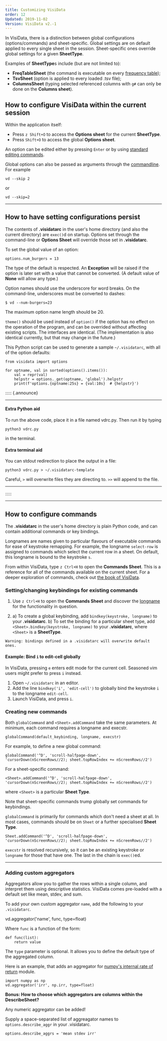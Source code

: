 ```yaml
---
title: Customizing VisiData
order: 12
Updated: 2019-11-02
Version: VisiData v2.-1
---
```


In VisiData, there is a distinction between global configurations (options/commands) and sheet-specific. Global settings are on default applied to every single sheet in the session. Sheet-specific  ones override global settings for a given **SheetType**.

Examples of **SheetType**s include (but are not limited to):

* **FreqTableSheet** (the command is executable on every [frequency table](/docs/group#frequency));
* **TsvSheet** (option is applied to every loaded .tsv file);
* **ColumnsSheet** (typing selected referenced columns with `g#` can only be done on the **Columns sheet**).

## How to configure VisiData within the current session

Within the application itself:

* Press `z Shift+O` to access the **Options sheet** for the current **SheetType**.
* Press `Shift+O` to access the global **Options sheet**.

An option can be edited either by pressing `Enter` or by using [standard editing commands](/man#edit).

Global options can also be passed as arguments through the [commandline](/man#options).  For example

~~~
vd --skip 2
~~~

or

~~~
vd --skip=2
~~~

---

## How to have setting configurations persist

The contents of **.visidatarc** in the user's home directory (and also the current directory) are `exec()`d on startup. Options set through the command-line or **Options Sheet** will override those set in **.visidatarc**.

To set the global value of an option:

~~~
options.num_burgers = 13
~~~

The type of the default is respected. An **Exception** will be raised if the option is later set with a value that cannot be converted.  (A default value of **None** will allow any type.)

Option names should use the underscore for word breaks. On the command-line, underscores must be converted to dashes:

~~~
$ vd --num-burgers=23
~~~

The maximum option name length should be 20.

`theme()` should be used instead of `option()` if the option has no effect on the operation of the program, and can be overrided without affecting existing scripts.  The interfaces are identical.  (The implementation is also identical currently, but that may change in the future.)

This Python script can be used to generate a sample `~/.visidatarc`, with all of the option defaults:

~~~
from visidata import options

for optname, val in sorted(options().items()):
    val = repr(val)
    helpstr = options._get(optname, 'global').helpstr
    print(f'options.{optname:25s} = {val:10s}  # {helpstr}')
~~~

::::: {.announce}

---
#### Extra Python aid

To run the above code, place it in a file named vdrc.py. Then run it by typing

```
python3 vdrc.py
```

in the terminal.

#### Extra terminal aid

You can stdout redirection to place the output in a file:

```
python3 vdrc.py > ~/.visidatarc-template
```

Careful, `>` will overwrite files they are directing to. `>>` will append to the file.

---

:::::

---

## How to configure commands

The **.visidatarc** in the user's home directory is plain Python code, and can contain additional commands or key bindings.

Longnames are names given to particular flavours of executable commands for ease of keystroke remapping. For example, the longname `select-row` is assigned to commands which select the current row in a sheet. On default, this longname is bound to the keystroke `s`.

From within VisiData, type `z Ctrl+H` to open the **Commands Sheet**. This is a reference for all of the commands available on the current sheet. For a deeper exploration of commands, check out [the book of VisiData](https://www.visidata.org/docs/api/commands.html).

### Setting/changing keybindings for existing commands

1. Use `z Ctrl+H` to open the **Commands Sheet** and discover the [longname]() for the functionality in question.

2. a) To create a global keybinding, add `bindkey(keystroke, longname)` to your **.visidatarc**.
b) To set the binding for a particular sheet type, add `<Sheet>.bindkey(keystroke, longname)` to your **.visidatarc**, where `<Sheet>` is a **SheetType**.

~~~
Warning: bindings defined in a .visidatarc will overwrite default ones.
~~~

#### Example: Bind `i` to edit-cell globally

In VisiData, pressing `e` enters edit mode for the current cell. Seasoned vim users might prefer to press `i` instead.

1. Open `~/.visidatarc` in an editor.
2. Add the line `bindkey('i', 'edit-cell')` to globally bind the keystroke `i` to the longname `edit-cell`.
3. Launch VisiData, and press `i`.


### Creating new commands

Both `globalCommand` and `<Sheet>.addCommand` take the same parameters. At minimum, each command requires a longname and execstr.

~~~
globalCommand(default_keybinding, longname, execstr)
~~~

For example, to define a new global command:

~~~
globalCommand('^D', 'scroll-halfpage-down', 'cursorDown(nScreenRows//2); sheet.topRowIndex += nScreenRows//2')
~~~

For a sheet-specific command:

~~~
<Sheet>.addCommand('^D', 'scroll-halfpage-down', 'cursorDown(nScreenRows//2); sheet.topRowIndex += nScreenRows//2')
~~~

where `<Sheet>` is a particular **Sheet Type**.

Note that sheet-specific commands trump globally set commands for keybindings.

`globalCommand` is primarily for commands which don't need a sheet at all. In most cases, commands should be on `Sheet` or a further specialised **Sheet Type**.

~~~
Sheet.addCommand('^D', 'scroll-halfpage-down', 'cursorDown(nScreenRows//2); sheet.topRowIndex += nScreenRows//2')
~~~

`execstr` is resolved recursively, so it can be an existing keystroke or `longname` for those that have one.  The last in the chain is `exec()`ed.

---

### Adding custom aggregators

Aggregators allow you to gather the rows within a single column, and interpret them using descriptive statistics. VisiData comes pre-loaded with a default set like mean, stdev, and sum.

To add your own custom aggregator `name`, add the following to your `.visidatarc`.

vd.aggregator('name', func, type=float)

Where `func` is a function of the form:

```
def func(list):
    return value
```

The `type` parameter is optional. It allows you to define the default type of the aggregated column.

Here is an example, that adds an aggregator for [numpy's internal rate of return](https://numpy.org/devdocs/reference/generated/numpy.irr.html) module.

```
import numpy as np
vd.aggregator('irr', np.irr, type=float)
```

**Bonus: How to choose which aggregators are columns within the DescribeSheet?**

Any numeric aggregator can be added!

Supply a space-separated list of aggreagator names to `options.describe_aggr` in your .visidatarc.

```
options.describe_aggrs = 'mean stdev irr'
```
